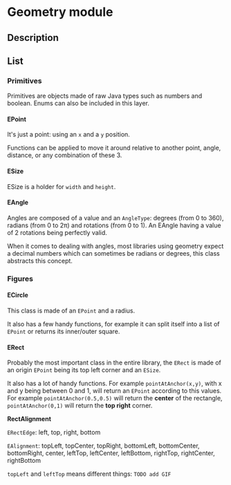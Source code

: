 # Geometry module

## Description

## List

### Primitives
Primitives are objects made of raw Java types such as numbers and boolean. Enums can also be included in this layer.

#### EPoint
It's just a point: using an `x` and a `y` position.

Functions can be applied to move it around relative to another point, angle, distance, or any combination of these 3.
#### ESize
ESize is a holder for `width` and `height`.

#### EAngle
Angles are composed of a value and an `AngleType`: degrees (from 0 to 360), radians (from 0 to 2π) and rotations (from 0 to 1). An EAngle having a value of 2 rotations being perfectly valid.

When it comes to dealing with angles, most libraries using geometry expect a decimal numbers which can sometimes be radians or degrees, this class abstracts this concept.

### Figures

#### ECircle
This class is made of an `EPoint` and a radius.

It also has a few handy functions, for example it can split itself into a list of `EPoint` or returns its inner/outer square.

#### ERect
Probably the most important class in the entire library, the `ERect` is made of an origin `EPoint` being its top left corner and an `ESize`.

It also has a lot of handy functions. For example `pointAtAnchor(x,y)`, with x and y being between 0 and 1, will return an `EPoint` according to this values. For example `pointAtAnchor(0.5,0.5)` will return the **center** of the rectangle, `pointAtAnchor(0,1)` will return the **top right** corner. 

**RectAlignment**

`ERectEdge`: left, top, right, bottom

`EAlignment`: topLeft, topCenter, topRight, bottomLeft, bottomCenter, bottomRight, center, leftTop, leftCenter, leftBottom, rightTop, rightCenter, rightBottom

`topLeft` and `leftTop` means different things: `TODO add GIF`
